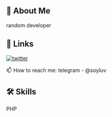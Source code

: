 
## 🚀 About Me
random developer


## 🔗 Links
<!-- [![linkedin](https://img.shields.io/badge/linkedin-0A66C2?style=for-the-badge&logo=linkedin&logoColor=white)](https://www.linkedin.com/in/danil-timofeev-810199233/) -->
[![twitter](https://img.shields.io/badge/twitter-1DA1F2?style=for-the-badge&logo=twitter&logoColor=white)](https://twitter.com/soyombo0)

📫 How to reach me: telegram - @soyluv


## 🛠 Skills
PHP

